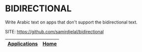 # BIDIRECTIONAL

 Write Arabic text on apps that don't support the bidirectional text.

 SITE: https://github.com/samirdjelal/bidirectional

 | [Applications](https://portable-linux-apps.github.io/apps.html) | [Home](https://portable-linux-apps.github.io)
 | --- | --- |
